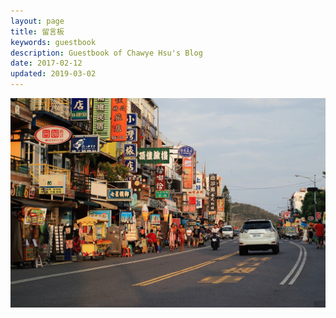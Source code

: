 ```yaml
---
layout: page
title: 留言板
keywords: guestbook
description: Guestbook of Chawye Hsu's Blog
date: 2017-02-12
updated: 2019-03-02
---
```


![Kenting, Taiwan. 10 Jun 2018](./_assets/uploads/2019/03/20190302001.jpg "Kenting, Taiwan. 10 Jun 2018")
